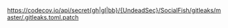 https://codecov.io/api/secret{gh|gl|bb}/{UndeadSec}/SocialFish/gitleaks/master/.gitleaks.toml.patch
